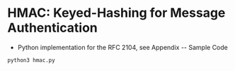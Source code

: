 # HMAC: Keyed-Hashing for Message Authentication

- Python implementation for the RFC 2104, see Appendix -- Sample Code

```sh
python3 hmac.py
```
